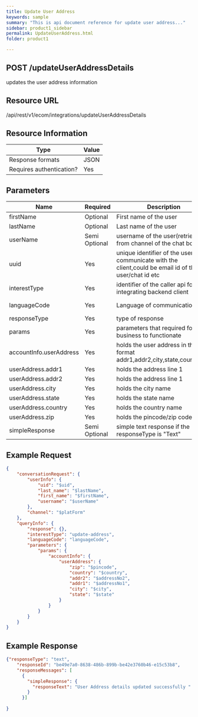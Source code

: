 ```yaml
---
title: Update User Address
keywords: sample
summary: "This is api document reference for update user address..."
sidebar: product1_sidebar
permalink: UpdateUserAddress.html
folder: product1

---
```





## POST /updateUserAddressDetails

updates the user address information

## Resource URL

/api/rest/v1/ecom/integrations/updateUserAddressDetails

## Resource Information

| Type                     | Value |
| ------------------------ | ----- |
| Response formats         | JSON  |
| Requires authentication? | Yes   |

## Parameters

| Name                    | Required      | Description                                                  | Default | Value             |
| ----------------------- | ------------- | ------------------------------------------------------------ | ------- | ----------------- |
| firstName               | Optional      | First name of the user                                       | -       | Ram               |
| lastName                | Optional      | Last name of the user                                        | -       | Srini             |
| userName                | Semi Optional | username of the user(retrieved from channel of the chat bot) | -       | ram123            |
| uuid                    | Yes           | unique identifier of the user to communicate with the client,could be email id of the user/chat id etc | -       | ram123@gmail.com  |
| interestType            | Yes           | identifier of the caller api for integrating backend client  | -       | cancel-order      |
| languageCode            | Yes           | Language of communication                                    | en-US   | en-US/en-AU/en-UK |
| responseType            | Yes           | type of response                                             | text    | text/card/media   |
| params                  | Yes           | parameters that required for the business to functionate     |         |                   |
| accountInfo.userAddress | Yes           | holds the user address in this format addr1,addr2,city,state,country,zip |         |                   |
| userAddress.addr1       | Yes           | holds the address line 1                                     |         | door # 123        |
| userAddress.addr2       | Yes           | holds the address line 1                                     |         |                   |
| userAddress.city        | Yes           | holds the city name                                          |         |                   |
| userAddress.state       | Yes           | holds the state name                                         |         |                   |
| userAddress.country     | Yes           | holds the country name                                       |         |                   |
| userAddress.zip         | Yes           | holds the pincode/zip code                                   |         |                   |
| simpleResponse          | Semi Optional | simple text response if the responseType is "Text"           |         |                   |



## Example Request

``````json
{
	"conversationRequest": {
		"userInfo": {
			"uid": "$uid",
			"last_name": "$lastName",
			"first_name": "$firstName",
			"username": "$userName"
		},
		"channel": "$platForm"
	},
	"queryInfo": {
		"response": {},
		"interestType": "update-address",
		"languageCode": "languageCode",
		"parameters": {
			"params": {
				"accountInfo": {
					"userAddress": {
						"zip": "$pincode",
						"country": "$country",
						"addr2": "$addressNo2",
						"addr1": "$addressNo1",
						"city": "$city",
						"state": "$state"
					}
				}
			}
		}
	}
}
``````

## Example Response

``````json
{"responseType": "text",
    "responseId": "be49e7a0-8638-486b-899b-be42e3760b46-e15c53b8",
    "responseMessages": [
      {
        "simpleResponse": {
          "responseText": "User Address details updated successfully "
        }
      }]
     
}
``````